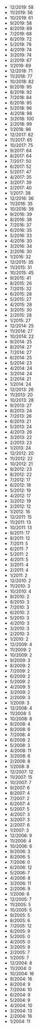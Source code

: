 *  12/2019: 58
*  11/2019: 56
*  10/2019: 61
*  9/2019: 58
*  8/2019: 69
*  7/2019: 68
*  6/2019: 72
*  5/2019: 78
*  4/2019: 74
*  3/2019: 74
*  2/2019: 67
*  1/2019: 69
*  12/2018: 71
*  11/2018: 77
*  10/2018: 82
*  9/2018: 95
*  8/2018: 92
*  7/2018: 84
*  6/2018: 95
*  5/2018: 96
*  4/2018: 98
*  3/2018: 100
*  2/2018: 99
*  1/2018: 96
*  12/2017: 82
*  11/2017: 65
*  10/2017: 75
*  9/2017: 64
*  8/2017: 64
*  7/2017: 50
*  6/2017: 52
*  5/2017: 47
*  4/2017: 35
*  3/2017: 39
*  2/2017: 40
*  1/2017: 38
*  12/2016: 36
*  11/2016: 35
*  10/2016: 39
*  9/2016: 39
*  8/2016: 38
*  7/2016: 37
*  6/2016: 35
*  5/2016: 33
*  4/2016: 30
*  3/2016: 34
*  2/2016: 30
*  1/2016: 32
*  12/2015: 35
*  11/2015: 31
*  10/2015: 45
*  9/2015: 41
*  8/2015: 26
*  7/2015: 32
*  6/2015: 28
*  5/2015: 27
*  4/2015: 28
*  3/2015: 30
*  2/2015: 28
*  1/2015: 27
*  12/2014: 25
*  11/2014: 27
*  10/2014: 22
*  9/2014: 25
*  8/2014: 27
*  7/2014: 27
*  6/2014: 25
*  5/2014: 23
*  4/2014: 24
*  3/2014: 24
*  2/2014: 21
*  1/2014: 24
*  12/2013: 26
*  11/2013: 20
*  10/2013: 28
*  9/2013: 27
*  8/2013: 24
*  7/2013: 26
*  6/2013: 21
*  5/2013: 24
*  4/2013: 26
*  3/2013: 22
*  2/2013: 23
*  1/2013: 24
*  12/2012: 20
*  11/2012: 22
*  10/2012: 21
*  9/2012: 23
*  8/2012: 22
*  7/2012: 17
*  6/2012: 18
*  5/2012: 19
*  4/2012: 17
*  3/2012: 19
*  2/2012: 12
*  1/2012: 16
*  12/2011: 15
*  11/2011: 13
*  10/2011: 13
*  9/2011: 17
*  8/2011: 12
*  7/2011: 5
*  6/2011: 7
*  5/2011: 2
*  4/2011: 5
*  3/2011: 4
*  2/2011: 4
*  1/2011: 2
*  12/2010: 2
*  11/2010: 3
*  10/2010: 4
*  9/2010: 2
*  8/2010: 3
*  7/2010: 3
*  6/2010: 2
*  5/2010: 3
*  4/2010: 3
*  3/2010: 3
*  2/2010: 3
*  1/2010: 2
*  12/2009: 4
*  11/2009: 2
*  10/2009: 2
*  9/2009: 3
*  8/2009: 2
*  7/2009: 2
*  6/2009: 2
*  5/2009: 2
*  4/2009: 5
*  3/2009: 2
*  2/2009: 3
*  1/2009: 3
*  12/2008: 4
*  11/2008: 5
*  10/2008: 8
*  9/2008: 4
*  8/2008: 6
*  7/2008: 4
*  6/2008: 2
*  5/2008: 3
*  4/2008: 11
*  3/2008: 6
*  2/2008: 8
*  1/2008: 8
*  12/2007: 12
*  11/2007: 15
*  10/2007: 7
*  9/2007: 6
*  8/2007: 4
*  7/2007: 2
*  6/2007: 4
*  5/2007: 5
*  4/2007: 3
*  3/2007: 3
*  2/2007: 6
*  1/2007: 3
*  12/2006: 9
*  11/2006: 4
*  10/2006: 6
*  9/2006: 3
*  8/2006: 5
*  7/2006: 0
*  6/2006: 12
*  5/2006: 7
*  4/2006: 8
*  3/2006: 11
*  2/2006: 9
*  1/2006: 6
*  12/2005: 7
*  11/2005: 5
*  10/2005: 5
*  9/2005: 5
*  8/2005: 6
*  7/2005: 12
*  6/2005: 9
*  5/2005: 0
*  4/2005: 0
*  3/2005: 9
*  2/2005: 7
*  1/2005: 7
*  12/2004: 8
*  11/2004: 0
*  10/2004: 16
*  9/2004: 16
*  8/2004: 9
*  7/2004: 10
*  6/2004: 9
*  5/2004: 9
*  4/2004: 10
*  3/2004: 13
*  2/2004: 16
*  1/2004: 11